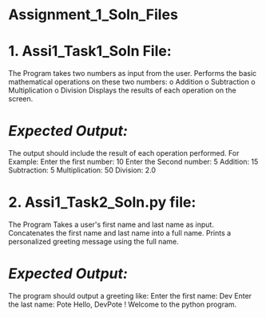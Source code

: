 # Assignment_1_Soln_Files
# 1. Assi1_Task1_Soln File:
The Program takes two numbers as input from the user.
Performs the basic mathematical operations on these two numbers:
o	Addition
o	Subtraction
o	Multiplication
o	Division
Displays the results of each operation on the screen.
# *Expected Output:*
The output should include the result of each operation performed.
For Example:
Enter the first number: 10
Enter the Second number: 5
Addition:  15
Subtraction:  5
Multiplication:  50
Division:  2.0

# 2. Assi1_Task2_Soln.py file:
The Program Takes a user's first name and last name as input.
Concatenates the first name and last name into a full name.
Prints a personalized greeting message using the full name.
# *Expected Output:*
The program should output a greeting like:
Enter the first name: Dev
Enter the last name: Pote
Hello, DevPote ! Welcome to the python program.
